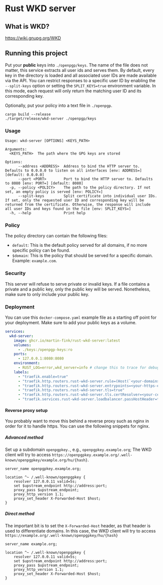 # Rust WKD server

## What is WKD?

https://wiki.gnupg.org/WKD

## Running this project

Put your **public** keys into `./openpgp/keys`.
The name of the file does not matter, this service extracts all user ids and serves them.
By default, every key in the directory is loaded and all associated user IDs are made available via the API.
You can restrict responses to a specific user ID by enabling the `--split-keys` option or setting the `SPLIT_KEYS=true`
environment variable. In this mode, each request will only return the matching user ID and its corresponding key.

Optionally, put your policy into a text file in `./openpgp`.

```shell
cargo build --release
./target/release/wkd-server ./openpgp/keys
```

### Usage

```
Usage: wkd-server [OPTIONS] <KEYS_PATH>

Arguments:
  <KEYS_PATH>  The path where the GPG keys are stored

Options:
      --address <ADDRESS>  Address to bind the HTTP server to. Defaults to 0.0.0.0 to listen on all interfaces [env: ADDRESS=] [default: 0.0.0.0]
      --port <PORT>        Port to bind the HTTP server to. Defaults to 8080 [env: PORT=] [default: 8080]
  -p, --policy <POLICY>    The path to the policy directory. If not set, an empty policy is served [env: POLICY=]
      --split-keys         Split certificate into individual user IDs. If set, only the requested user ID and corresponding key will be returned from the certificate. Otherwise, the response will include all user IDs and keys found in the file [env: SPLIT_KEYS=]
  -h, --help               Print help
```

### Policy

The policy directory can contain the following files:
- `default`: This is the default policy served for all domains, if no more specific policy can be found.
- `$domain`: This is the policy that should be served for a specific domain. Example: `example.com`.

### Security

This server will refuse to serve private or invalid keys.
If a file contains a private and a public key, only the public key will be served.
Nonetheless, make sure to only include your public key.

### Deployment

You can use this `docker-compose.yaml` example file as a starting off point for your
deployment. Make sure to add your public keys as a volume.

```yaml
services:
  wkd-server:
    image: ghcr.io/martin-fink/rust-wkd-server:latest
    volumes:
      - ./keys:/openpgp-keys:ro
    ports:
      - 127.0.0.1:8080:8080
    environment:
      - RUST_LOG=error,wkd_server=info # change this to trace for debugging
    labels:
      - "traefik.enable=true"
      - "traefik.http.routers.rust-wkd-server.rule=(Host(`<your-domain>`) && PathPrefix(`/.well-known/openpgpkey`))"
      - "traefik.http.routers.rust-wkd-server.entrypoints=<your-https-entrypoint>"
      - "traefik.http.routers.rust-wkd-server.tls=true"
      - "traefik.http.routers.rust-wkd-server.tls.certResolver=<your-certResolver>"
      - "traefik.services.rust-wkd-server.loadbalancer.passHostHeader=true"
```

#### Reverse proxy setup

You probably want to move this behind a reverse proxy such as nginx in order for it to handle https.
You can use the following snippets for nginx.

##### Advanced method

Set up a subdomain `openpgpkey.`, e.g., `openpgpkey.example.org`;
The WKD client will try to access `https://openpgpkey.example.org/.well-known/openpgpkey/example.org/hu/{hash}`.

```nginx
server_name openpgpkey.example.org;

location ^~ /.well-known/openpgpkey {
    resolver 127.0.0.11 valid=5s;
    set $upstream_endpoint http://address:port;
    proxy_pass $upstream_endpoint;
    proxy_http_version 1.1;
    proxy_set_header X-Forwarded-Host $host;
}
```

##### Direct method

The important bit is to set the `X-Forwarded-Host` header, as that header is used to differentiate domains.
In this case, the WKD client will try to access `https://example.org/.well-known/openpgpkey/hu/{hash}`

```nginx
server_name example.org;

location ^~ /.well-known/openpgpkey {
    resolver 127.0.0.11 valid=5s;
    set $upstream_endpoint http://address:port;
    proxy_pass $upstream_endpoint;
    proxy_http_version 1.1;
    proxy_set_header X-Forwarded-Host $host;
}
```

